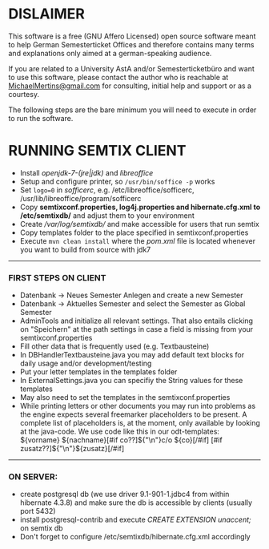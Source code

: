 
DISLAIMER
=========

This software is a free (GNU Affero Licensed) open source software meant to help German Semesterticket Offices and 
therefore contains many terms and explanations only aimed at a german-speaking audience.

If you are related to a University AstA and/or Semesterticketbüro and want to use this software, please contact the
author who is reachable at MichaelMertins@gmail.com for consulting, initial help and support or as a courtesy.

The following steps are the bare minimum you will need to execute in order to run the software.


RUNNING SEMTIX CLIENT
======================

- Install _openjdk-7-(jre|jdk)_ and _libreoffice_
- Setup and configure printer, so `/usr/bin/soffice -p` works
- Set `logo=0` in _sofficerc_, e.g. /etc/libreoffice/sofficerc, /usr/lib/libreoffice/program/sofficerc
- Copy **semtixconf.properties, log4j.properties and hibernate.cfg.xml to /etc/semtixdb/** and adjust them to your environment
- Create _/var/log/semtixdb/_ and make accessible for users that run semtix
- Copy templates folder to the place specified in semtixconf.properties
- Execute `mvn clean install` where the _pom.xml_ file is located whenever you want to build from source with jdk7

---

### FIRST STEPS ON CLIENT
- Datenbank -> Neues Semester Anlegen and create a new Semester
- Datenbank -> Aktuelles Semester and select the Semester as Global Semester
- AdminTools and initialize all relevant settings. That also entails clicking on "Speichern" at the path settings in case a field is missing from your semtixconf.properties
- Fill other data that is frequently used (e.g. Textbausteine)
- In DBHandlerTextbausteine.java you may add default text blocks for daily usage and/or development/testing
- Put your letter templates in the templates folder
- In ExternalSettings.java you can specifiy the String values for these templates
- May also need to set the templates in the semtixconf.properties 
- While printing letters or other documents you may run into problems as the engine expects several freemarker placeholders to be present. A complete list of placeholders is, at the moment, only available by looking at the java-code. We use code like this in our odt-templates: 
      ${vorname} ${nachname}[#if co??]${"\n"}c/o ${co}[/#if]
                  [#if zusatz??]${"\n"}${zusatz}[/#if] 



--- 

### ON SERVER:
- create postgresql db (we use driver 9.1-901-1.jdbc4 from within hibernate 4.3.8)
  and make sure the db is accessible by clients (usually port 5432)
- install postgresql-contrib and execute _CREATE EXTENSION unaccent;_ on semtix db
- Don't forget to configure /etc/semtixdb/hibernate.cfg.xml accordingly





